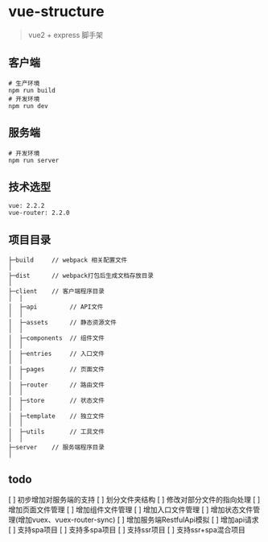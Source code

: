 # vue-structure
> vue2 + express 脚手架

## 客户端
```
# 生产环境
npm run build
# 开发环境
npm run dev
```

## 服务端
```
# 开发环境
npm run server
```

## 技术选型
```
vue: 2.2.2
vue-router: 2.2.0
```

## 项目目录
```
├─build     // webpack 相关配置文件
│
├─dist      // webpack打包后生成文档存放目录
│
├─client    // 客户端程序目录
│  │
│  ├─api         // API文件
│  │
│  ├─assets      // 静态资源文件
│  │
│  ├─components  // 组件文件
│  │
│  ├─entries     // 入口文件
│  │
│  ├─pages       // 页面文件
│  │
│  ├─router      // 路由文件
│  │
│  ├─store       // 状态文件
│  │
│  ├─template    // 独立文件
│  │
│  ├─utils       // 工具文件
│  │
├─server    // 服务端程序目录
│  
```

## todo
[ ] 初步增加对服务端的支持
[ ] 划分文件夹结构
[ ] 修改对部分文件的指向处理
[ ] 增加页面文件管理
[ ] 增加组件文件管理
[ ] 增加入口文件管理
[ ] 增加状态文件管理(增加vuex、vuex-router-sync)
[ ] 增加服务端RestfulApi模拟
[ ] 增加api请求
[ ] 支持spa项目
[ ] 支持多spa项目
[ ] 支持ssr项目
[ ] 支持ssr+spa混合项目
